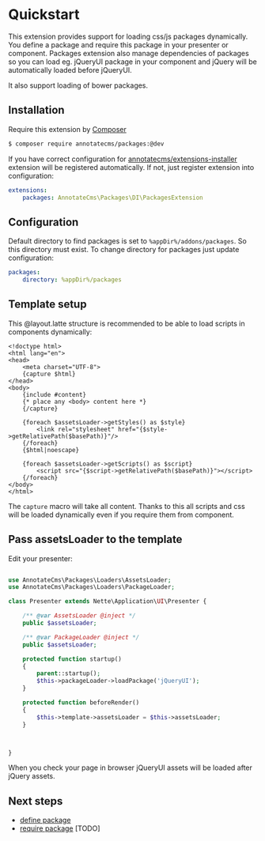 Quickstart
==========

This extension provides support for loading css/js packages dynamically. You define a package and require this package in your presenter or component.
Packages extension also manage dependencies of packages so you can load eg. jQueryUI package in your component and jQuery will be automatically loaded before jQueryUI.

It also support loading of bower packages.

Installation
------------

Require this extension by [Composer](http://getcomposer.org)

```sh
$ composer require annotatecms/packages:@dev
```

If you have correct configuration for [annotatecms/extensions-installer](https://github.com/annotatecms/extensions-installer) extension will be registered
automatically. If not, just register extension into configuration:

```yml
extensions:
    packages: AnnotateCms\Packages\DI\PackagesExtension
```

Configuration
-------------

Default directory to find packages is set to `%appDir%/addons/packages`. So this directory must exist. To change directory for packages just update configuration:

```yml
packages:
    directory: %appDir%/packages
```

Template setup
--------------

This @layout.latte structure is recommended to be able to load scripts in components dynamically:

```smarty
<!doctype html>
<html lang="en">
<head>
    <meta charset="UTF-8">
    {capture $html}
</head>
<body>
    {include #content}
    {* place any <body> content here *}
    {/capture}

    {foreach $assetsLoader->getStyles() as $style}
        <link rel="stylesheet" href="{$style->getRelativePath($basePath)}"/>
    {/foreach}
    {$html|noescape}

    {foreach $assetsLoader->getScripts() as $script}
        <script src="{$script->getRelativePath($basePath)}"></script>
    {/foreach}
</body>
</html>

```

The `capture` macro will take all content. Thanks to this all scripts and css will be loaded dynamically even if you require them from component.

Pass assetsLoader to the template
---------------------------------

Edit your presenter:

```php

use AnnotateCms\Packages\Loaders\AssetsLoader;
use AnnotateCms\Packages\Loaders\PackageLoader;

class Presenter extends Nette\Application\UI\Presenter {

    /** @var AssetsLoader @inject */
    public $assetsLoader;

    /** @var PackageLoader @inject */
    public $assetsLoader;

    protected function startup()
    {
        parent::startup();
        $this->packageLoader->loadPackage('jQueryUI');
    }

    protected function beforeRender()
    {
        $this->template->assetsLoader = $this->assetsLoader;
    }



}
```

When you check your page in browser jQueryUI assets will be loaded after jQuery assets.

Next steps
----------

- [define package](define_package.md)
- [require package](require_package.md) [TODO]

